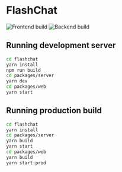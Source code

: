 # FlashChat

![Frontend build](https://github.com/tusharmoraye/flashchat/workflows/Deploy%20to%20GitHub%20Pages(Frontend)/badge.svg)
![Backend build](https://github.com/tusharmoraye/flashchat/workflows/Deploy%20to%20Heroku%20(Backend)/badge.svg)

## Running development server

```bash
cd flashchat
yarn install
npm run build
cd packages/server
yarn dev
cd packages/web
yarn start
```

## Running production build

```bash
cd flashchat
yarn install
cd packages/server
yarn build
yarn start
cd packages/web
yarn build
yarn start:prod
```
